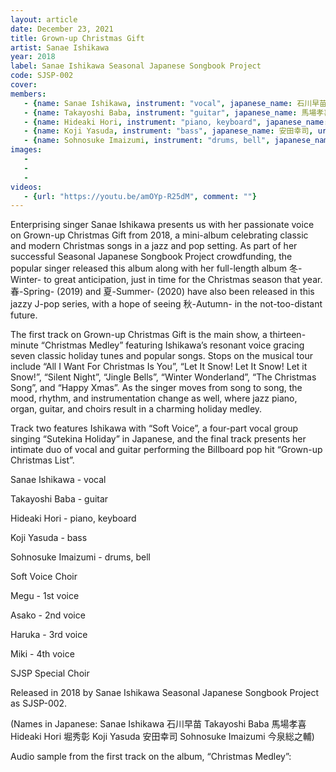 ```yaml
---
layout: article
date: December 23, 2021
title: Grown-up Christmas Gift
artist: Sanae Ishikawa
year: 2018
label: Sanae Ishikawa Seasonal Japanese Songbook Project
code: SJSP-002
cover: 
members:
   - {name: Sanae Ishikawa, instrument: "vocal", japanese_name: 石川早苗, url: "http://blog.livedoor.jp/sanny_jazz/"}
   - {name: Takayoshi Baba, instrument: "guitar", japanese_name: 馬場孝喜, url: "https://babaviolao.wixsite.com/babatakayoshi"}
   - {name: Hideaki Hori, instrument: "piano, keyboard", japanese_name: 堀秀彰, url: "https://www.hideakihori.com/"}
   - {name: Koji Yasuda, instrument: "bass", japanese_name: 安田幸司, url: "http://jmsu.web.fc2.com/koji/"}
   - {name: Sohnosuke Imaizumi, instrument: "drums, bell", japanese_name: 今泉総之輔, url: "http://www.imaizumisohnosuke.com/"}
images:
   - 
   - 
   - 
videos: 
   - {url: "https://youtu.be/amOYp-R25dM", comment: ""}
---
```

Enterprising singer Sanae Ishikawa presents us with her passionate voice on Grown-up Christmas Gift from 2018, a mini-album celebrating classic and modern Christmas songs in a jazz and pop setting. As part of her successful Seasonal Japanese Songbook Project crowdfunding, the popular singer released this album along with her full-length album 冬-Winter- to great anticipation, just in time for the Christmas season that year. 春-Spring- (2019) and 夏-Summer- (2020) have also been released in this jazzy J-pop series, with a hope of seeing 秋-Autumn- in the not-too-distant future.



The first track on Grown-up Christmas Gift is the main show, a thirteen-minute “Christmas Medley” featuring Ishikawa’s resonant voice gracing seven classic holiday tunes and popular songs. Stops on the musical tour include “All I Want For Christmas Is You”, “Let It Snow! Let It Snow! Let it Snow!”, “Silent Night”, “Jingle Bells”, “Winter Wonderland”, “The Christmas Song”, and “Happy Xmas”. As the singer moves from song to song, the mood, rhythm, and instrumentation change as well, where jazz piano, organ, guitar, and choirs result in a charming holiday medley.

Track two features Ishikawa with “Soft Voice”, a four-part vocal group singing “Sutekina Holiday” in Japanese, and the final track presents her intimate duo of vocal and guitar performing the Billboard pop hit “Grown-up Christmas List”.



Sanae Ishikawa - vocal

Takayoshi Baba - guitar

Hideaki Hori - piano, keyboard

Koji Yasuda - bass

Sohnosuke Imaizumi - drums, bell

Soft Voice Choir

Megu - 1st voice

Asako - 2nd voice

Haruka - 3rd voice

Miki - 4th voice

SJSP Special Choir

Released in 2018 by Sanae Ishikawa Seasonal Japanese Songbook Project as SJSP-002.

(Names in Japanese: Sanae Ishikawa 石川早苗 Takayoshi Baba 馬場孝喜 Hideaki Hori 堀秀彰 Koji Yasuda 安田幸司 Sohnosuke Imaizumi 今泉総之輔)

Audio sample from the first track on the album, “Christmas Medley”:





